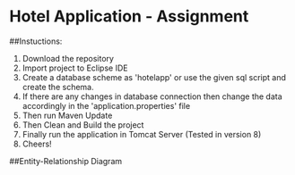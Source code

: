 # Hotel Application - Assignment

##Instuctions:
1. Download the repository
2. Import project to Eclipse IDE
3. Create a database scheme as 'hotelapp' or use the given sql script and create the schema.
4. If there are any changes in database connection then change the data accordingly in the 'application.properties' file 
5. Then run Maven Update
6. Then Clean and Build the project
7. Finally run the application in Tomcat Server (Tested in version 8)
8. Cheers!

##Entity-Relationship Diagram
